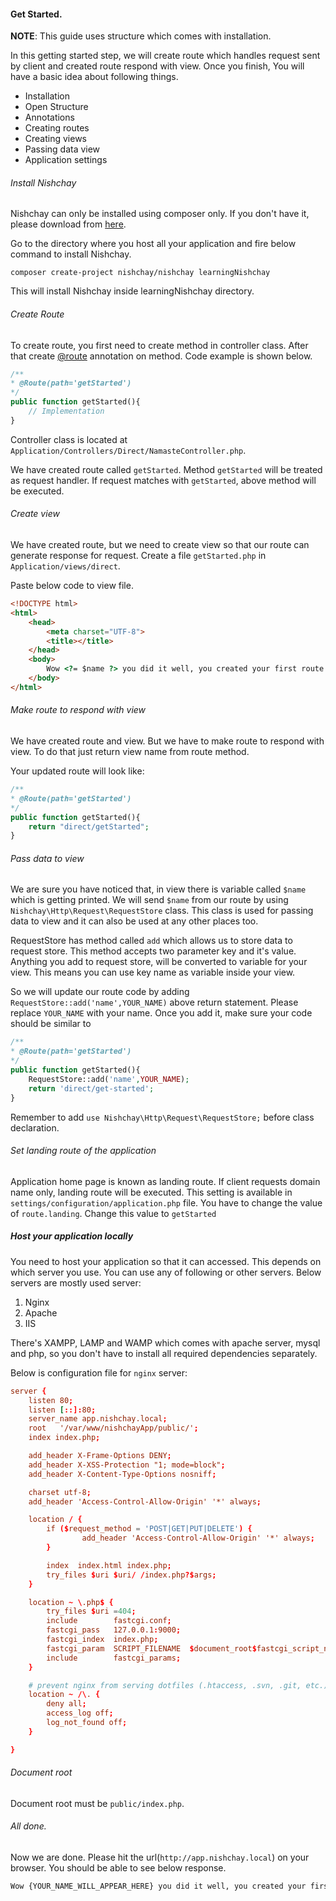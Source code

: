 #### Get Started.

**NOTE**: This guide uses structure which comes with installation.

In this getting started step, we will create route which handles request sent by client and created route respond with view. Once you finish, You will have a basic idea about following things.

* Installation
* Open Structure
* Annotations
* Creating routes
* Creating views
* Passing data view
* Application settings

###### Install Nishchay

Nishchay can only be installed using composer only. If you don't have it, please download from [here](https://getcomposer.org/download).

Go to the directory where you host all your application and fire below command to install Nishchay.
```
composer create-project nishchay/nishchay learningNishchay
```

This will install Nishchay inside learningNishchay directory.

###### Create Route

To create route, you first need to create method in controller class. After that create [@route](/learningCenter/annotations/request/route) annotation on method. Code example is shown below.
```php
/**
* @Route(path='getStarted')
*/
public function getStarted(){
    // Implementation
}
```
Controller class is located at `Application/Controllers/Direct/NamasteController.php`.

We have created route called `getStarted`. Method `getStarted` will be treated as request handler.
If request matches with `getStarted`, above method will be executed.

###### Create view

We have created route, but we need to create view so that our route can generate response for request. Create a file `getStarted.php` in `Application/views/direct`.

Paste below code to view file.
```html
<!DOCTYPE html>
<html>
    <head>
        <meta charset="UTF-8">
        <title></title>
    </head>
    <body>
        Wow <?= $name ?> you did it well, you created your first route.
    </body>
</html>
```
###### Make route to respond with view

We have created route and view. But we have to make route to respond with view. To do that just return view name from route method.

Your updated route will look like:

```php
/**
* @Route(path='getStarted')
*/
public function getStarted(){
    return "direct/getStarted";
}
```

###### Pass data to view

We are sure you have noticed that, in view there is variable called `$name` which is getting printed. We will send `$name` from our route by using `Nishchay\Http\Request\RequestStore` class. This class is used for passing data to view and it can also be used at any other places too.

RequestStore has method called `add` which allows us to store data to request store. This method accepts two parameter key and it's value. Anything you add to request store, will be converted to variable for your view. This means you can use key name as variable inside your view.

So we will update our route code by adding `RequestStore::add('name',YOUR_NAME)` above return statement. Please replace `YOUR_NAME` with your name. Once you add it, make sure your code should be similar to
```php
/**
* @Route(path='getStarted')
*/
public function getStarted(){
    RequestStore::add('name',YOUR_NAME);
    return 'direct/get-started';
}
```

Remember to add `use Nishchay\Http\Request\RequestStore;` before class declaration.

###### Set landing route of the application

Application home page is known as landing route. If client requests domain name only, landing route will be executed. This setting is available in `settings/configuration/application.php` file. You have to change the value of `route.landing`. Change this value to `getStarted`

##### Host your application locally

You need to host your application so that it can accessed. This depends on which server you use. You can use any of following or other servers. Below servers are mostly used server:

1. Nginx
2. Apache
3. IIS

There's XAMPP, LAMP and WAMP which comes with apache server, mysql and php, so you don't have to install all required dependencies separately.

Below is configuration file for `nginx` server:

```conf
server {
    listen 80;
    listen [::]:80;
    server_name app.nishchay.local;
    root   '/var/www/nishchayApp/public/';
    index index.php;

    add_header X-Frame-Options DENY;
    add_header X-XSS-Protection "1; mode=block";
    add_header X-Content-Type-Options nosniff;

    charset utf-8;
    add_header 'Access-Control-Allow-Origin' '*' always;

    location / {
        if ($request_method = 'POST|GET|PUT|DELETE') {
                add_header 'Access-Control-Allow-Origin' '*' always;
        }

        index  index.html index.php;
        try_files $uri $uri/ /index.php?$args;
    }

    location ~ \.php$ {
        try_files $uri =404;
        include        fastcgi.conf;
        fastcgi_pass   127.0.0.1:9000;
        fastcgi_index  index.php;
        fastcgi_param  SCRIPT_FILENAME  $document_root$fastcgi_script_name;
        include        fastcgi_params;
    }

    # prevent nginx from serving dotfiles (.htaccess, .svn, .git, etc.)
    location ~ /\. {
        deny all;
        access_log off;
        log_not_found off;
    }

}
```

###### Document root

Document root must be `public/index.php`.

###### All done.

Now we are done. Please hit the url(`http://app.nishchay.local`) on your browser. You should be able to see below response.

```html
Wow {YOUR_NAME_WILL_APPEAR_HERE} you did it well, you created your first route.
```
